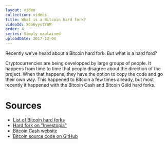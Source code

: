 ```yaml
---
layout: video
collection: videos
title: What is a Bitcoin hard fork?
videoId: XCo6yyutYAM
order: 4
series: Simply explained
uploadDate: 2017-12-04
---
```


Recently we’ve heard about a Bitcoin hard fork. But what is a hard ford?

Cryptocurrencies are being developped by large groups of people. It happens from time to time that people disagree about the direction of the project. When that happens, they have the option to copy the code and go their own way. This happened to Bitcoin a few times already, but most recently it happened with the Bitcoin Cash and Bitcoin Gold hard forks.

# Sources
* [List of Bitcoin hard forks](https://howtotoken.com/bitcoin-forks-chronology-ultimate-list-forks/)
* [Hard fork on "Investopia"](https://www.investopedia.com/terms/h/hard-fork.asp)
* [Bitcoin Cash website](https://www.bitcoincash.org/)
* [Bitcoin source code on GitHub](https://github.com/bitcoin/bitcoin)